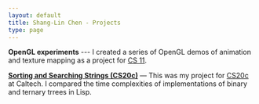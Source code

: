 ```yaml
---
layout: default
title: Shang-Lin Chen - Projects
type: page
---
```


**OpenGL experiments** --- I created a series of OpenGL demos of animation and texture mapping as a project for [CS 11](http://courses.cms.caltech.edu/cs11/). 

[**Sorting and Searching Strings (CS20c)**](cs20/) &mdash; This was my project for [CS20c](https://web.archive.org/web/20010721115256/http://www.cs.caltech.edu/~cs20/) at Caltech. I compared the time complexities of 
implementations of binary and ternary trrees in Lisp. 
